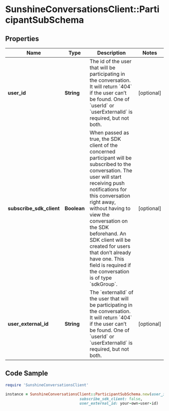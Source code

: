 # SunshineConversationsClient::ParticipantSubSchema

## Properties

Name | Type | Description | Notes
------------ | ------------- | ------------- | -------------
**user_id** | **String** | The id of the user that will be participating in the conversation. It will return &#x60;404&#x60; if the user can’t be found. One of &#x60;userId&#x60; or &#x60;userExternalId&#x60; is required, but not both. | [optional] 
**subscribe_sdk_client** | **Boolean** | When passed as true, the SDK client of the concerned participant will be subscribed to the conversation. The user will start receiving push notifications for this conversation right away, without having to view the conversation on the SDK beforehand. An SDK client will be created for users that don’t already have one. This field is required if the conversation is of type &#x60;sdkGroup&#x60;. | [optional] 
**user_external_id** | **String** | The &#x60;externalId&#x60; of the user that will be participating in the conversation. It will return &#x60;404&#x60; if the user can’t be found. One of &#x60;userId&#x60; or &#x60;userExternalId&#x60; is required, but not both. | [optional] 

## Code Sample

```ruby
require 'SunshineConversationsClient'

instance = SunshineConversationsClient::ParticipantSubSchema.new(user_id: 42589ad070d43be9b00ff7e5,
                                 subscribe_sdk_client: false,
                                 user_external_id: your-own-user-id)
```


